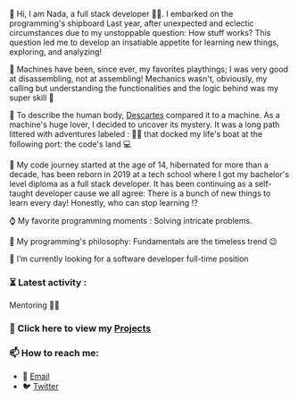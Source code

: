 🌿 Hi, I am Nada, a full stack developer 👩‍💻. I embarked on the programming's shipboard Last year, after unexpected and eclectic circumstances due to my unstoppable question: How stuff works?
This question led me to develop an insatiable appetite for learning new things, exploring, and analyzing! 

🌿 Machines have been, since ever, my favorites playthings; I was very good at disassembling, not at assembling! Mechanics wasn't, obviously, my calling but understanding the functionalities and the logic behind was my super skill 💪

🌿 To describe the human body, [Descartes](https://en.wikipedia.org/wiki/Ren%C3%A9_Descartes) compared it to a machine. As a machine's huge lover, I decided to uncover its mystery. It was a long path littered with adventures labeled : 👩‍⚕️ that docked my life's boat at the following port: the code's land 💻

🌿 My code journey started at the age of 14, hibernated for more than a decade, has been reborn in 2019 at a tech school where I got my bachelor's level diploma as a full stack developer. It has been continuing as a self-taught developer cause we all agree: There is a bunch of new things to learn every day! Honestly, who can stop learning ⁉️

⌚ My favorite programming moments : Solving intricate problems.

📜 My programming's philosophy: Fundamentals are the timeless trend 😉

🔎 I’m currently looking for a software developer full-time position 

### ⏳ Latest activity :
 Mentoring  👩‍🏫 
 
### 🔧 Click here to view my [Projects](https://github.com/Nada-TB/mygithub-projects)

### 📫 How to reach me: 
   - 📧 [Email](mailto:nada.tebba@hotmail.fr)  
   - 🐦 [Twitter](https://twitter.com/Nada__Ta)



<!--
**Nada-TB/Nada-TB** is a ✨ _special_ ✨ repository because its `README.md` (this file) appears on your GitHub profile.

Here are some ideas to get you started:

- 🔭 I’m currently working on ...
- 🌱 I’m currently learning Node.js
- 👯 I’m looking to collaborate on ...
- 🤔 I’m looking for help with ...
- 💬 Ask me about ...
- 📫 How to reach me: ...
- 😄 Pronouns: ...
- ⚡ Fun fact: ...
-->
